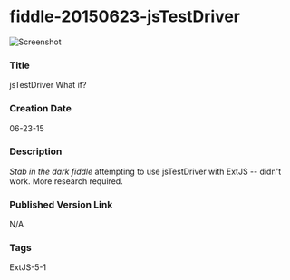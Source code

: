 fiddle-20150623-jsTestDriver
======

![Screenshot](screenshot.png)

### Title

jsTestDriver What if?


### Creation Date

06-23-15


### Description

_Stab in the dark fiddle_ attempting to use jsTestDriver with ExtJS -- didn't work.  More research required.


### Published Version Link

N/A


### Tags

ExtJS-5-1
